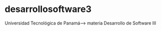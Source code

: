 desarrollosoftware3
===================

Universidad Tecnológica de Panamá--> materia Desarrollo de Software III 
